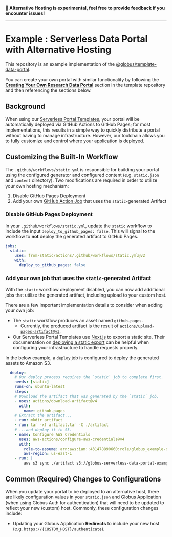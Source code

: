 **🧪 Alternative Hosting is experimental, feel free to provide feedback if you encounter issues!**

----

# Example : Serverless Data Portal with Alternative Hosting

This repository is an example implementation of the [@globus/template-data-portal](https://github.com/globus/template-data-portal).


You can create your own portal with similar functionality by following the [**Creating Your Own Research Data Portal**](https://github.com/globus/template-data-portal?tab=readme-ov-file#creating-your-own-research-data-portal) section in the template repository and then referencing the sections below.

## Background

When using our [Serverless Portal Templates](https://github.com/orgs/globus/repositories?q=topic%3Aportal+template%3Atrue), your portal will be automatically deployed via GitHub Actions to GitHub Pages; for most implementations, this results in a simple way to quickly distribute a portal without having to manage infrastructure. However, our toolchain allows you to fully customize and control where your application is deployed.

## Customizing the Built-In Workflow

The `.github/workflows/static.yml` is responsible for building your portal using the configured generator and configured content (e.g. `static.json` and `content` directory). Two modifications are required in order to utilize your own hosting mechanism:

1. Disable GitHub Pages Deployment
2. Add your own [GitHub Action Job](https://docs.github.com/en/actions/writing-workflows/choosing-what-your-workflow-does/using-jobs-in-a-workflow) that uses the `static`-generated Artifact


### Disable GitHub Pages Deployment

In your  `.github/workflows/static.yml`, update the `static` workflow to include the input `deploy_to_github_pages: false`. This will signal to the workflow to **not** deploy the generated artifact to GitHub Pages.

```yaml
jobs:
  static:
    uses: from-static/actions/.github/workflows/static.yml@v2
    with:
      deploy_to_github_pages: false
```

### Add your own job that uses the `static`-generated Artifact

With the `static` workflow deployment disabled, you can now add additional jobs that utilize the generated artifact, including upload to your custom host.

There are a few important implementation details to consider when adding your own job:

- The `static` workflow produces an asset named `github-pages`.
  - Currently, the produced artifact is the result of [`actions/upload-pages-artifact@v3`](https://github.com/actions/upload-pages-artifact/tree/v3).
- Our Serverless Portal Templates use [Next.js](https://nextjs.org/) to export a static site. Their documentation on [deploying a static export](https://nextjs.org/docs/pages/building-your-application/deploying/static-exports#deploying) can be helpful when configuring your infrastructure to handle requests properly.

In the below example, a `deploy` job is configured to deploy the generated assets to Amazon S3.

```yaml
  deploy:
    # Our deploy process requires the `static` job to complete first.
    needs: [static]
    runs-on: ubuntu-latest
    steps:
    # Download the artifact that was generated by the `static` job.
    - uses: actions/download-artifact@v4
      with:
        name: github-pages
    # Extract the artifact...
    - run: mkdir artifact
    - run: tar -xf artifact.tar -C ./artifact
    # ...and deploy it to S3.
    - name: Configure AWS Credentials
      uses: aws-actions/configure-aws-credentials@v4
      with:
        role-to-assume: arn:aws:iam::431478890660:role/globus_example-data-portal-alternative-hosting-action
        aws-region: us-east-1
    - run: |
        aws s3 sync ./artifact s3://globus-serverless-data-portal-example
```


## Common (Required) Changes to Configurations

When you update your portal to be deployed to an alternative host, there are likely configuration values in your `static.json` and Globus Application (when using Globus Auth for authentication) that will need to be updated to reflect your new (custom) host. Commonly, these configuration changes include:

- Updating your Globus Application **Redirects** to include your new host (e.g. `https://{CUSTOM_HOST}/authenticate`).









